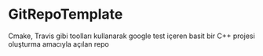 # GitRepoTemplate
Cmake, Travis gibi toolları kullanarak google test içeren basit bir C++ projesi oluşturma amacıyla açılan repo
